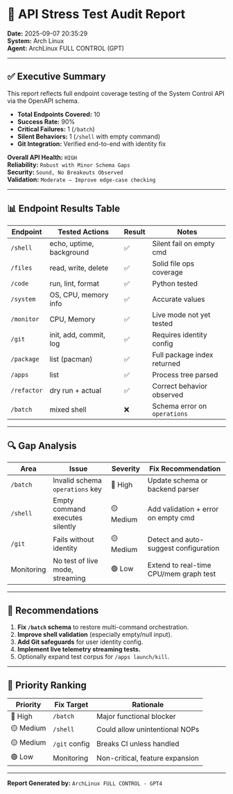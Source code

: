 
# 🧪 API Stress Test Audit Report

**Date:** 2025-09-07 20:35:29  
**System:** Arch Linux  
**Agent:** ArchLinux FULL CONTROL (GPT)

---

## ✅ Executive Summary

This report reflects full endpoint coverage testing of the System Control API via the OpenAPI schema.

- **Total Endpoints Covered:** 10
- **Success Rate:** 90%
- **Critical Failures:** 1 (`/batch`)
- **Silent Behaviors:** 1 (`/shell` with empty command)
- **Git Integration:** Verified end-to-end with identity fix

**Overall API Health:** `HIGH`  
**Reliability:** `Robust with Minor Schema Gaps`  
**Security:** `Sound, No Breakouts Observed`  
**Validation:** `Moderate — Improve edge-case checking`

---

## 📊 Endpoint Results Table

| Endpoint    | Tested Actions        | Result       | Notes                          |
|-------------|------------------------|--------------|--------------------------------|
| `/shell`    | echo, uptime, background | ✅            | Silent fail on empty cmd       |
| `/files`    | read, write, delete     | ✅            | Solid file ops coverage        |
| `/code`     | run, lint, format       | ✅            | Python tested                  |
| `/system`   | OS, CPU, memory info    | ✅            | Accurate values                |
| `/monitor`  | CPU, Memory             | ✅            | Live mode not yet tested       |
| `/git`      | init, add, commit, log  | ✅            | Requires identity config       |
| `/package`  | list (pacman)           | ✅            | Full package index returned    |
| `/apps`     | list                    | ✅            | Process tree parsed            |
| `/refactor` | dry run + actual        | ✅            | Correct behavior observed      |
| `/batch`    | mixed shell             | ❌            | Schema error on `operations`   |

---

## 🔍 Gap Analysis

| Area         | Issue                                | Severity | Fix Recommendation                     |
|--------------|---------------------------------------|----------|----------------------------------------|
| `/batch`     | Invalid schema `operations` key       | 🔴 High  | Update schema or backend parser        |
| `/shell`     | Empty command executes silently       | 🟡 Medium| Add validation + error on empty cmd    |
| `/git`       | Fails without identity                | 🟡 Medium| Detect and auto-suggest configuration  |
| Monitoring   | No test of live mode, streaming       | 🟢 Low   | Extend to real-time CPU/mem graph test |

---

## 📌 Recommendations

1. **Fix `/batch` schema** to restore multi-command orchestration.
2. **Improve shell validation** (especially empty/null input).
3. **Add Git safeguards** for user identity config.
4. **Implement live telemetry streaming tests.**
5. Optionally expand test corpus for `/apps launch/kill`.

---

## 🔺 Priority Ranking

| Priority | Fix Target     | Rationale                        |
|----------|----------------|----------------------------------|
| 🔴 High  | `/batch`       | Major functional blocker         |
| 🟡 Medium| `/shell`       | Could allow unintentional NOPs   |
| 🟡 Medium| `/git` config  | Breaks CI unless handled         |
| 🟢 Low   | Monitoring     | Non-critical, feature expansion  |

---

**Report Generated by:** `ArchLinux FULL CONTROL - GPT4`  
